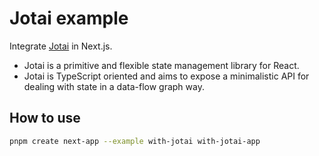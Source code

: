 # Jotai example

Integrate [Jotai](https://github.com/pmndrs/jotai) in Next.js.
- Jotai is a primitive and flexible state management library for React.
- Jotai is TypeScript oriented and aims to expose a minimalistic API for dealing with state in a data-flow graph way.


## How to use


```bash
pnpm create next-app --example with-jotai with-jotai-app
```
